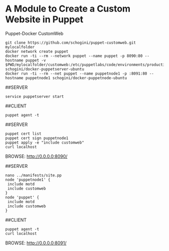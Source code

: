# A Module to Create a Custom Website in Puppet
Puppet-Docker CustomWeb
```
git clone https://github.com/schogini/puppet-customweb.git mylocalfolder
docker network create puppet
docker run -ti --rm --network puppet --name puppet -p 8090:80 --hostname puppet -v $PWD/mylocalfolder/customweb:/etc/puppetlabs/code/environments/production/modules/customweb schogini/docker-puppetserver-ubuntu
docker run -ti --rm --net puppet --name puppetnode1 -p :8091:80 --hostname puppetnode1 schogini/docker-puppetnode-ubuntu
```
##SERVER
```
service puppetserver start
```
##CLIENT
```
puppet agent -t
```
##SERVER 
```
puppet cert list
puppet cert sign puppetnode1
puppet apply -e "include customweb"
curl localhost
```
BROWSE: http://0.0.0.0:8090/

##SERVER
```
nano ../manifests/site.pp
node 'puppetnode1' {
 include motd
 include customweb
}
node 'puppet' {
 include motd
 include customweb
}
```
##CLIENT
```
puppet agent -t
curl localhost
```
BROWSE: http://0.0.0.0:8091/
